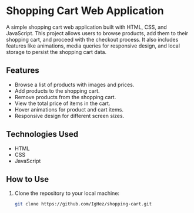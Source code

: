 # Shopping Cart Web Application

A simple shopping cart web application built with HTML, CSS, and JavaScript. This project allows users to browse products, add them to their shopping cart, and proceed with the checkout process. It also includes features like animations, media queries for responsive design, and local storage to persist the shopping cart data.

## Features

- Browse a list of products with images and prices.
- Add products to the shopping cart.
- Remove products from the shopping cart.
- View the total price of items in the cart.
- Hover animations for product and cart items.
- Responsive design for different screen sizes.

## Technologies Used

- HTML
- CSS
- JavaScript

## How to Use

1. Clone the repository to your local machine:

   ```bash
   git clone https://github.com/IgHez/shopping-cart.git
